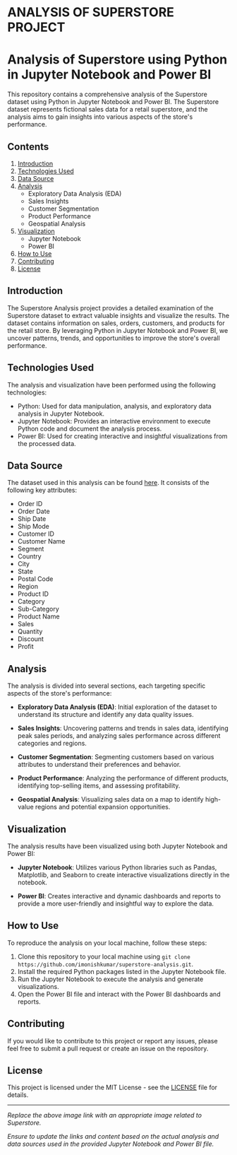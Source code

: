 # ANALYSIS OF SUPERSTORE PROJECT 

# Analysis of Superstore using Python in Jupyter Notebook and Power BI


This repository contains a comprehensive analysis of the Superstore dataset using Python in Jupyter Notebook and Power BI. The Superstore dataset represents fictional sales data for a retail superstore, and the analysis aims to gain insights into various aspects of the store's performance.

## Contents

1. [Introduction](#introduction)
2. [Technologies Used](#technologies-used)
3. [Data Source](#data-source)
4. [Analysis](#analysis)
    - Exploratory Data Analysis (EDA)
    - Sales Insights
    - Customer Segmentation
    - Product Performance
    - Geospatial Analysis
5. [Visualization](#visualization)
    - Jupyter Notebook
    - Power BI
6. [How to Use](#how-to-use)
7. [Contributing](#contributing)
8. [License](#license)

## Introduction

The Superstore Analysis project provides a detailed examination of the Superstore dataset to extract valuable insights and visualize the results. The dataset contains information on sales, orders, customers, and products for the retail store. By leveraging Python in Jupyter Notebook and Power BI, we uncover patterns, trends, and opportunities to improve the store's overall performance.

## Technologies Used

The analysis and visualization have been performed using the following technologies:

- Python: Used for data manipulation, analysis, and exploratory data analysis in Jupyter Notebook.
- Jupyter Notebook: Provides an interactive environment to execute Python code and document the analysis process.
- Power BI: Used for creating interactive and insightful visualizations from the processed data.

## Data Source

The dataset used in this analysis can be found [here](https://raw.githubusercontent.com/imonishkumar/superstore-analysis/main/datasets/superstore_dataset.csv). It consists of the following key attributes:

- Order ID
- Order Date
- Ship Date
- Ship Mode
- Customer ID
- Customer Name
- Segment
- Country
- City
- State
- Postal Code
- Region
- Product ID
- Category
- Sub-Category
- Product Name
- Sales
- Quantity
- Discount
- Profit

## Analysis

The analysis is divided into several sections, each targeting specific aspects of the store's performance:

- **Exploratory Data Analysis (EDA)**: Initial exploration of the dataset to understand its structure and identify any data quality issues.

- **Sales Insights**: Uncovering patterns and trends in sales data, identifying peak sales periods, and analyzing sales performance across different categories and regions.

- **Customer Segmentation**: Segmenting customers based on various attributes to understand their preferences and behavior.

- **Product Performance**: Analyzing the performance of different products, identifying top-selling items, and assessing profitability.

- **Geospatial Analysis**: Visualizing sales data on a map to identify high-value regions and potential expansion opportunities.

## Visualization

The analysis results have been visualized using both Jupyter Notebook and Power BI:

- **Jupyter Notebook**: Utilizes various Python libraries such as Pandas, Matplotlib, and Seaborn to create interactive visualizations directly in the notebook.

- **Power BI**: Creates interactive and dynamic dashboards and reports to provide a more user-friendly and insightful way to explore the data.

## How to Use

To reproduce the analysis on your local machine, follow these steps:

1. Clone this repository to your local machine using `git clone https://github.com/imonishkumar/superstore-analysis.git`.
2. Install the required Python packages listed in the Jupyter Notebook file.
3. Run the Jupyter Notebook to execute the analysis and generate visualizations.
4. Open the Power BI file and interact with the Power BI dashboards and reports.

## Contributing

If you would like to contribute to this project or report any issues, please feel free to submit a pull request or create an issue on the repository.

## License

This project is licensed under the MIT License - see the [LICENSE](https://github.com/imonishkumar/superstore-analysis/blob/main/LICENSE) file for details.

---
_Replace the above image link with an appropriate image related to Superstore._

_Ensure to update the links and content based on the actual analysis and data sources used in the provided Jupyter Notebook and Power BI file._
